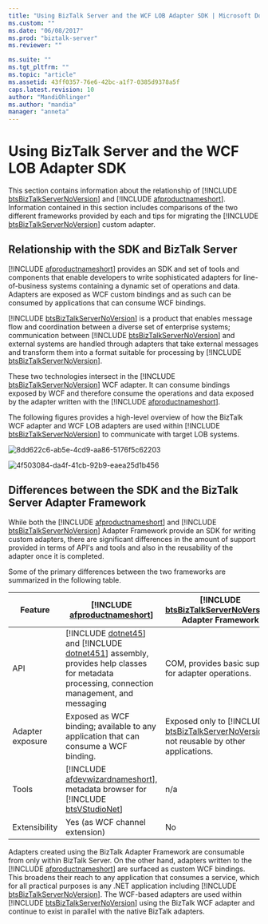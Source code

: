 ```yaml
---
title: "Using BizTalk Server and the WCF LOB Adapter SDK | Microsoft Docs"
ms.custom: ""
ms.date: "06/08/2017"
ms.prod: "biztalk-server"
ms.reviewer: ""

ms.suite: ""
ms.tgt_pltfrm: ""
ms.topic: "article"
ms.assetid: 43ff0357-76e6-42bc-a1f7-0385d9378a5f
caps.latest.revision: 10
author: "MandiOhlinger"
ms.author: "mandia"
manager: "anneta"
---
```

# Using BizTalk Server and the WCF LOB Adapter SDK
This section contains information about the relationship of [!INCLUDE [btsBizTalkServerNoVersion](../../includes/btsbiztalkservernoversion-md.md)] and [!INCLUDE [afproductnameshort](../../includes/afproductnameshort-md.md)]. Information contained in this section includes comparisons of the two different frameworks provided by each and tips for migrating the [!INCLUDE [btsBizTalkServerNoVersion](../../includes/btsbiztalkservernoversion-md.md)] custom adapter.  

## Relationship with the SDK and BizTalk Server
 [!INCLUDE [afproductnameshort](../../includes/afproductnameshort-md.md)] provides an SDK and set of tools and components that enable developers to write sophisticated adapters for line-of-business systems containing a dynamic set of operations and data. Adapters are exposed as WCF custom bindings and as such can be consumed by applications that can consume WCF bindings.  

 [!INCLUDE [btsBizTalkServerNoVersion](../../includes/btsbiztalkservernoversion-md.md)] is a product that enables message flow and coordination between a diverse set of enterprise systems; communication between [!INCLUDE [btsBizTalkServerNoVersion](../../includes/btsbiztalkservernoversion-md.md)] and external systems are handled through adapters that take external messages and transform them into a format suitable for processing by [!INCLUDE [btsBizTalkServerNoVersion](../../includes/btsbiztalkservernoversion-md.md)].  

 These two technologies intersect in the [!INCLUDE [btsBizTalkServerNoVersion](../../includes/btsbiztalkservernoversion-md.md)] WCF adapter. It can consume bindings exposed by WCF and therefore consume the operations and data exposed by the adapter written with the [!INCLUDE [afproductnameshort](../../includes/afproductnameshort-md.md)].  

 The following figures provides a high-level overview of how the BizTalk WCF adapter and WCF LOB adapters are used within [!INCLUDE [btsBizTalkServerNoVersion](../../includes/btsbiztalkservernoversion-md.md)] to communicate with target LOB systems.  

 ![](../../adapters-and-accelerators/wcf-lob-adapter-sdk/media/8dd622c6-ab5e-4cd9-aa86-5176f5c62203.gif "8dd622c6-ab5e-4cd9-aa86-5176f5c62203")  

 ![](../../adapters-and-accelerators/wcf-lob-adapter-sdk/media/4f503084-da4f-41cb-92b9-eaea25d1b456.gif "4f503084-da4f-41cb-92b9-eaea25d1b456")  

## Differences between the SDK and the BizTalk Server Adapter Framework

While both the [!INCLUDE [afproductnameshort](../../includes/afproductnameshort-md.md)] and [!INCLUDE [btsBizTalkServerNoVersion](../../includes/btsbiztalkservernoversion-md.md)] Adapter Framework provide an SDK for writing custom adapters, there are significant differences in the amount of support provided in terms of API's and tools and also in the reusability of the adapter once it is completed.  

 Some of the primary differences between the two frameworks are summarized in the following table.  


|     Feature      |                                                                   [!INCLUDE [afproductnameshort](../../includes/afproductnameshort-md.md)]                                                                    |                  [!INCLUDE [btsBizTalkServerNoVersion](../../includes/btsbiztalkservernoversion-md.md)] Adapter Framework                   |
|------------------|---------------------------------------------------------------------------------------------------------------------------------------------------------------------------------------------------------------|---------------------------------------------------------------------------------------------------------------------------------------------|
|       API        | [!INCLUDE [dotnet45](../../includes/dotnet45-md.md)] and [!INCLUDE [dotnet451](../../includes/dotnet451-md.md)] assembly, provides help classes for metadata processing, connection management, and messaging |                                             COM, provides basic support for adapter operations.                                             |
| Adapter exposure |                                                             Exposed as WCF binding; available to any application that can consume a WCF binding.                                                              | Exposed only to [!INCLUDE [btsBizTalkServerNoVersion](../../includes/btsbiztalkservernoversion-md.md)]; not reusable by other applications. |
|      Tools       |                       [!INCLUDE [afdevwizardnameshort](../../includes/afdevwizardnameshort-md.md)], metadata browser for [!INCLUDE [btsVStudioNet](../../includes/btsvstudionet-md.md)]                       |                                                                     n/a                                                                     |
|  Extensibility   |                                                                                        Yes (as WCF channel extension)                                                                                         |                                                                     No                                                                      |

 Adapters created using the BizTalk Adapter Framework are consumable from only within BizTalk Server. On the other hand, adapters written to the [!INCLUDE [afproductnameshort](../../includes/afproductnameshort-md.md)] are surfaced as custom WCF bindings. This broadens their reach to any application that consumes a service, which for all practical purposes is any .NET application including [!INCLUDE [btsBizTalkServerNoVersion](../../includes/btsbiztalkservernoversion-md.md)]. The WCF-based adapters are used within [!INCLUDE [btsBizTalkServerNoVersion](../../includes/btsbiztalkservernoversion-md.md)] using the BizTalk WCF adapter and continue to exist in parallel with the native BizTalk adapters. 

